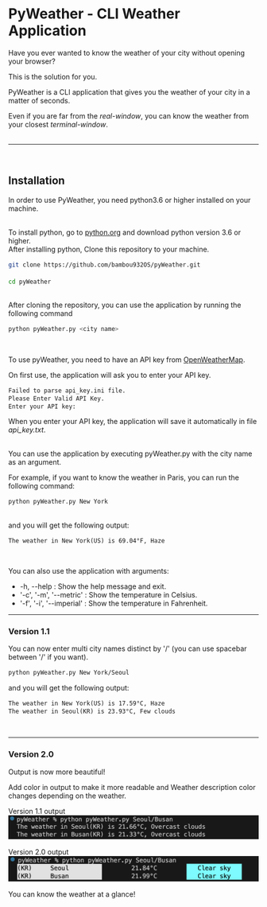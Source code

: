 # PyWeather - CLI Weather Application
Have you ever wanted to know the weather of your city without opening your browser? 

This is the solution for you.

PyWeather is a CLI application that gives you the weather of your city in a matter of seconds.

Even if you are far from the *real-window*, you can know the weather from your closest *terminal-window*.
<br>
<br>

---
<br>

## Installation
In order to use PyWeather, you need python3.6 or higher installed on your machine.
<br><br>

To install python, go to [python.org](https://www.python.org/downloads/) and download python version 3.6 or higher.
<br>
After installing python, Clone this repository to your machine.

```bash
git clone https://github.com/bambou932OS/pyWeather.git

cd pyWeather
```
<br>
After cloning the repository, you can use the application by running the following command

```bash
python pyWeather.py <city name>
```
<br>

To use pyWeather, you need to have an API key from [OpenWeatherMap](https://openweathermap.org/).

On first use, the application will ask you to enter your API key.

```
Failed to parse api_key.ini file.
Please Enter Valid API Key.
Enter your API key:
```
When you enter your API key, the application will save it automatically in file *api_key.txt*.
<br><br>

You can use the application by executing pyWeather.py with the city name as an argument.

For example, if you want to know the weather in Paris, you can run the following command:

```bash
python pyWeather.py New York
```
<br>
and you will get the following output:

```
The weather in New York(US) is 69.04°F, Haze
```
<br>

You can also use the application with arguments:

- -h, --help : Show the help message and exit.
- '-c', '-m', '--metric' : Show the temperature in Celsius.
- '-f', '-i', '--imperial' : Show the temperature in Fahrenheit.


---
### Version 1.1

You can now enter multi city names distinct by '/' (you can use spacebar between '/' if you want).

```bash
python pyWeather.py New York/Seoul
```

and you will get the following output:

```
The weather in New York(US) is 17.59°C, Haze
The weather in Seoul(KR) is 23.93°C, Few clouds
```
<br>

---
### Version 2.0
Output is now more beautiful!

Add color in output to make it more readable and Weather description color changes depending on the weather. 

Version 1.1 output
![PyWeather_v1.1_result](./img/v1.1_result.png)

Version 2.0 output
![PyWeather_v2.0_result](./img/v2.0_result.png)

You can know the weather at a glance!